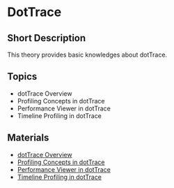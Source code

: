 # DotTrace

## Short Description

This theory provides basic knowledges about dotTrace.

## Topics

* dotTrace Overview
* Profiling Concepts in dotTrace
* Performance Viewer in dotTrace
* Timeline Profiling in dotTrace

## Materials

* [dotTrace Overview](https://www.youtube.com/playlist?list=PLQ176FUIyIUbfsTxYqjlAMTm8JAYZKNGu)
* [Profiling Concepts in dotTrace](https://www.jetbrains.com/help/profiler/Basic_Concepts.html)
* [Performance Viewer in dotTrace](https://www.jetbrains.com/help/profiler/Get_Started_with_Performance_Viewer.html)
* [Timeline Profiling in dotTrace](https://www.jetbrains.com/help/profiler/Get_Started_with_Timeline_Profiling_\(Basic\).html)
